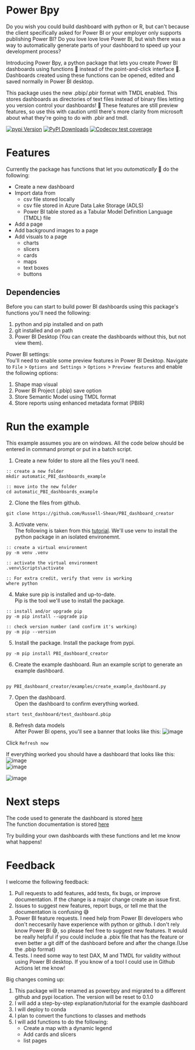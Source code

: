 # Power Bpy
Do you wish you could build dashboard with python or R, but can't because the client specifically asked for Power BI or your employer only supports publishing Power BI? Do you love love love Power BI, but wish there was a way to automatically generate parts of your dashboard to speed up your development process?          

Introducing Power Bpy, a python package that lets you create Power BI dashboards using functions 💪 instead of the point-and-click interface 🥹. Dashboards created using these functions can be opened, edited and saved normally in Power BI desktop.       

This package uses the new .pbip/.pbir format with TMDL enabled. This stores dashboards as directories of text files instead of binary files letting you version control your dashboards! 🥳 These features are still preview features, so use this with caution until there's more clarity from microsoft about what they're going to do with .pbir and tmdl.       

[![pypi Version](https://img.shields.io/pypi/v/PBI-dashboard-creator.svg?style=flat-square&logo=pypi&logoColor=white)](https://pypi.org/project/PBI-dashboard-creator/)
[![PyPI Downloads](https://static.pepy.tech/badge/pbi-dashboard-creator)](https://pepy.tech/projects/pbi-dashboard-creator)
[![Codecov test coverage](https://codecov.io/gh/Russell-Shean/PBI-dashboard-creator/branch/master/graph/badge.svg)](https://app.codecov.io/gh/Russell-Shean/PBI-dashboard-creator?branch=master)

           
# Features      
Currently the package has functions that let you *automatically* 🥳 do the following:     
- Create a new dashboard
- Import data from
  - csv file stored locally 
  - csv file stored in Azure Data Lake Storage (ADLS)
  - Power BI table stored as a Tabular Model Definition Language (TMDL) file
- Add a page
- Add background images to a page
- Add visuals to a page
  - charts
  - slicers
  - cards
  - maps
  - text boxes
  - buttons

## Dependencies    
Before you can start to build power BI dashboards using this package's functions you'll need the following: 
1. python and pip installed and on path
2. git installed and on path
3. Power BI Desktop (You can create the dashboards without this, but not view them).

Power BI settings:      
You'll need to enable some preview features in Power BI Desktop. Navigate to `File` > `Options and Settings` > `Options` > `Preview features` and enable the following options:
1. Shape map visual
2. Power BI Project (.pbip) save option
3. Store Semantic Model using TMDL format
4. Store reports using enhanced metadata format (PBIR)


# Run the example
This example assumes you are on windows. All the code below should be entered in command prompt or put in a batch script.      

1. Create a new folder to store all the files you'll need.    
```batchfile
:: create a new folder
mkdir automatic_PBI_dashboards_example

:: move into the new folder
cd automatic_PBI_dashboards_example
```
2. Clone the files from github.    
```batchfile
git clone https://github.com/Russell-Shean/PBI_dashboard_creator
```
3. Activate venv.    
The following is taken from this <a href="https://packaging.python.org/en/latest/guides/installing-using-pip-and-virtual-environments/">tutorial</a>. We'll use venv to install the python package in an isolated environemnt.   
```batchfile
:: create a virtual environment
py -m venv .venv

:: activate the virtual environment
.venv\Scripts\activate

:: For extra credit, verify that venv is working
where python

```

4. Make sure pip is installed and up-to-date.    
Pip is the tool we'll use to install the package.  
```batchfile
:: install and/or upgrade pip
py -m pip install --upgrade pip

:: check version number (and confirm it's working)
py -m pip --version

```   
   
5. Install the package.
Install the package from pypi.     
```batchfile
py -m pip install PBI_dashboard_creator

```     

6. Create the example dashboard.
Run an example script to generate an example dashboard.
```batchfile

py PBI_dashboard_creator/examples/create_example_dashboard.py

```     
    
7. Open the dashboard.      
Open the dashboard to confirm everything worked. 
```
start test_dashboard/test_dashboard.pbip
```

8. Refresh data models   
After Power BI opens, you'll see a banner that looks like this:
![image](https://github.com/user-attachments/assets/e71b04b0-7402-4544-9fda-ff9d898df614)      

Click `Refresh now`      

If everything worked you should have a dashboard that looks like this:     
![image](https://github.com/user-attachments/assets/70cb3771-410d-44c0-850a-dfb5d13949f2)     
![image](https://github.com/user-attachments/assets/1dd0c4ee-469d-40b2-ab20-ef3da3fcdb66)        

![image](https://github.com/user-attachments/assets/3bdab36e-5fdc-47fc-9ddf-64a69e3fbd21)       

# Next steps
The code used to generate the dashboard is stored <a href= "https://github.com/Russell-Shean/PBI-dashboard-creator/tree/main/examples">here</a>      
The function documentation is stored <a href="https://pbi-dashboard-creator.readthedocs.io/en/latest/">here</a>       

Try building your own dashboards with these functions and let me know what happens!   

# Feedback    
I welcome the following feedback:    
1. Pull requests to add features, add tests, fix bugs, or improve documentation. If the change is a major change create an issue first.
2. Issues to suggest new features, report bugs, or tell me that the documentation is confusing 😅
3. Power BI feature requests. I need help from Power BI developers who don't neccesarily have experience with python or github. I don't rely know Power BI 😅, so please feel free to suggest new features. It would be really helpful if you could include a .pbix file that has the feature or even better a git diff of the dashboard before and after the change.(Use the .pbip format)
4. Tests. I need some way to test DAX, M and TMDL for validity without using Power BI desktop. If you know of a tool I could use in Github Actions let me know! 

Big changes coming up:    
1. This package will be renamed as powerbpy and migrated to a different github and pypi location. The version will be reset to 0.1.0
2. I will add a step-by-step explanation/tutorial for the example dashboard
3. I will deploy to conda
4. I plan to convert the functions to classes and methods
5. I will add functions to do the following:
   - Create a map with a dynamic legend
   - Add cards and slicers
   - list pages




